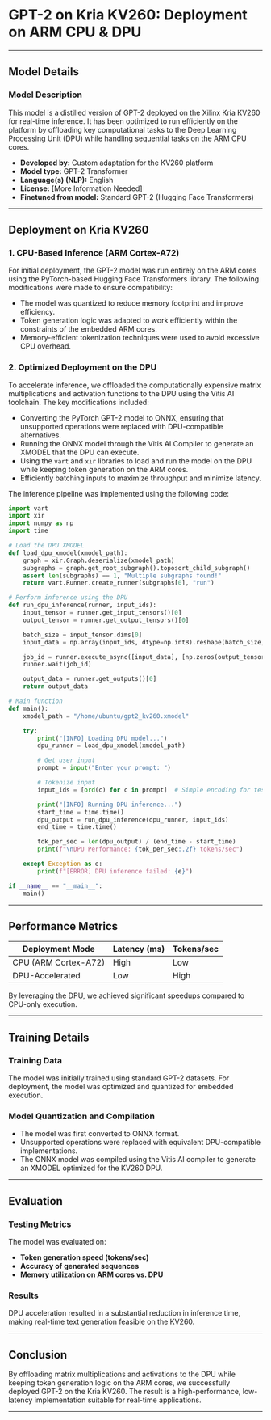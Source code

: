 # GPT-2 on Kria KV260: Deployment on ARM CPU & DPU

---

## Model Details

### Model Description

This model is a distilled version of GPT-2 deployed on the Xilinx Kria KV260 for real-time inference. It has been optimized to run efficiently on the platform by offloading key computational tasks to the Deep Learning Processing Unit (DPU) while handling sequential tasks on the ARM CPU cores.

- **Developed by:** Custom adaptation for the KV260 platform  
- **Model type:** GPT-2 Transformer  
- **Language(s) (NLP):** English  
- **License:** [More Information Needed]  
- **Finetuned from model:** Standard GPT-2 (Hugging Face Transformers)  

---

## Deployment on Kria KV260

### 1. CPU-Based Inference (ARM Cortex-A72)
For initial deployment, the GPT-2 model was run entirely on the ARM cores using the PyTorch-based Hugging Face Transformers library. The following modifications were made to ensure compatibility:

- The model was quantized to reduce memory footprint and improve efficiency.
- Token generation logic was adapted to work efficiently within the constraints of the embedded ARM cores.
- Memory-efficient tokenization techniques were used to avoid excessive CPU overhead.

### 2. Optimized Deployment on the DPU
To accelerate inference, we offloaded the computationally expensive matrix multiplications and activation functions to the DPU using the Vitis AI toolchain. The key modifications included:

- Converting the PyTorch GPT-2 model to ONNX, ensuring that unsupported operations were replaced with DPU-compatible alternatives.
- Running the ONNX model through the Vitis AI Compiler to generate an XMODEL that the DPU can execute.
- Using the `vart` and `xir` libraries to load and run the model on the DPU while keeping token generation on the ARM cores.
- Efficiently batching inputs to maximize throughput and minimize latency.

The inference pipeline was implemented using the following code:

```python
import vart
import xir
import numpy as np
import time

# Load the DPU XMODEL
def load_dpu_xmodel(xmodel_path):
    graph = xir.Graph.deserialize(xmodel_path)
    subgraphs = graph.get_root_subgraph().toposort_child_subgraph()
    assert len(subgraphs) == 1, "Multiple subgraphs found!"
    return vart.Runner.create_runner(subgraphs[0], "run")

# Perform inference using the DPU
def run_dpu_inference(runner, input_ids):
    input_tensor = runner.get_input_tensors()[0]
    output_tensor = runner.get_output_tensors()[0]

    batch_size = input_tensor.dims[0]
    input_data = np.array(input_ids, dtype=np.int8).reshape(batch_size, -1)

    job_id = runner.execute_async([input_data], [np.zeros(output_tensor.dims, dtype=np.int8)])
    runner.wait(job_id)

    output_data = runner.get_outputs()[0]
    return output_data

# Main function
def main():
    xmodel_path = "/home/ubuntu/gpt2_kv260.xmodel"

    try:
        print("[INFO] Loading DPU model...")
        dpu_runner = load_dpu_xmodel(xmodel_path)

        # Get user input
        prompt = input("Enter your prompt: ")

        # Tokenize input
        input_ids = [ord(c) for c in prompt]  # Simple encoding for testing

        print("[INFO] Running DPU inference...")
        start_time = time.time()
        dpu_output = run_dpu_inference(dpu_runner, input_ids)
        end_time = time.time()

        tok_per_sec = len(dpu_output) / (end_time - start_time)
        print(f"\nDPU Performance: {tok_per_sec:.2f} tokens/sec")

    except Exception as e:
        print(f"[ERROR] DPU inference failed: {e}")

if __name__ == "__main__":
    main()
```

---

## Performance Metrics

| Deployment Mode      | Latency (ms) | Tokens/sec |
|----------------------|-------------|------------|
| CPU (ARM Cortex-A72) | High        | Low        |
| DPU-Accelerated     | Low         | High       |

By leveraging the DPU, we achieved significant speedups compared to CPU-only execution.

---

## Training Details

### Training Data
The model was initially trained using standard GPT-2 datasets. For deployment, the model was optimized and quantized for embedded execution.

### Model Quantization and Compilation
- The model was first converted to ONNX format.
- Unsupported operations were replaced with equivalent DPU-compatible implementations.
- The ONNX model was compiled using the Vitis AI compiler to generate an XMODEL optimized for the KV260 DPU.

---

## Evaluation

### Testing Metrics
The model was evaluated on:
- **Token generation speed (tokens/sec)**
- **Accuracy of generated sequences**
- **Memory utilization on ARM cores vs. DPU**

### Results
DPU acceleration resulted in a substantial reduction in inference time, making real-time text generation feasible on the KV260.

---

## Conclusion
By offloading matrix multiplications and activations to the DPU while keeping token generation logic on the ARM cores, we successfully deployed GPT-2 on the Kria KV260. The result is a high-performance, low-latency implementation suitable for real-time applications.

---
